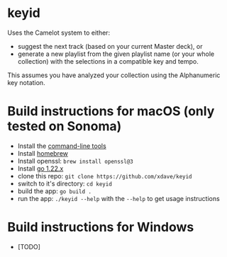 # keyid

Uses the Camelot system to either:

- suggest the next track (based on your current Master deck), or
- generate a new playlist from the given playlist name (or your whole collection) with the selections in a compatible key and tempo.

This assumes you have analyzed your collection using the Alphanumeric key notation.

# Build instructions for macOS (only tested on Sonoma)

- Install the [command-line tools](https://mac.install.guide/commandlinetools/4)
- Install [homebrew](https://brew.sh/)
- Install openssl: `brew install openssl@3`
- Install [go 1.22.x](https://go.dev/doc/install)
- clone this repo: `git clone https://github.com/xdave/keyid`
- switch to it's directory: `cd keyid`
- build the app: `go build .`
- run the app: `./keyid --help` with the `--help` to get usage instructions

# Build instructions for Windows

- [TODO]
